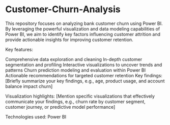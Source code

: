 # Customer-Churn-Analysis
This repository focuses on analyzing bank customer churn using Power BI. By leveraging the powerful visualization and data modeling capabilities of Power BI, we aim to identify key factors influencing customer attrition and provide actionable insights for improving customer retention.

Key features:

Comprehensive data exploration and cleaning
In-depth customer segmentation and profiling
Interactive visualizations to uncover trends and patterns
Churn prediction modeling and evaluation within Power BI
Actionable recommendations for targeted customer retention
Key findings:
[Briefly summarize your key findings, e.g., age, product usage, and account balance impact churn]

Visualization highlights:
[Mention specific visualizations that effectively communicate your findings, e.g., churn rate by customer segment, customer journey, or predictive model performance]

Technologies used:
Power BI
